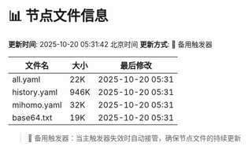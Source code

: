 # 📊 节点文件信息

**更新时间**: 2025-10-20 05:31:42 北京时间
**更新方式**: 🔄 备用触发器

| 文件名 | 大小 | 最后修改 |
|--------|------|----------|
| all.yaml | 22K | 2025-10-20 05:31 |
| history.yaml | 946K | 2025-10-20 05:31 |
| mihomo.yaml | 32K | 2025-10-20 05:31 |
| base64.txt | 19K | 2025-10-20 05:31 |

> 🔄 备用触发器：当主触发器失效时自动接管，确保节点文件的持续更新
